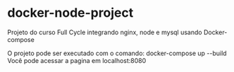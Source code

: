 # docker-node-project

Projeto do curso Full Cycle integrando nginx, node e mysql usando Docker-compose

O projeto pode ser executado com o comando: docker-compose up --build
Você pode acessar a pagina em localhost:8080
